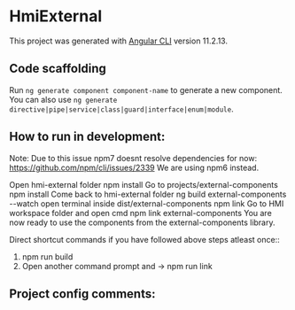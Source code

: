 # HmiExternal

This project was generated with [Angular CLI](https://github.com/angular/angular-cli) version 11.2.13.

## Code scaffolding

Run `ng generate component component-name` to generate a new component. You can also use `ng generate directive|pipe|service|class|guard|interface|enum|module`.

## How to run in development:
Note: Due to this issue npm7 doesnt resolve dependencies for now: https://github.com/npm/cli/issues/2339
We are using npm6 instead.

Open hmi-external folder
npm install
Go to projects/external-components
npm install
Come back to hmi-external folder
ng build external-components --watch
open terminal inside dist/external-components
npm link
Go to HMI workspace folder and open cmd
npm link external-components
You are now ready to use the components from the external-components library.

Direct shortcut commands if you have followed above steps atleast once::
1. npm run build
2. Open another command prompt and  -> npm run link

## Project config comments:
